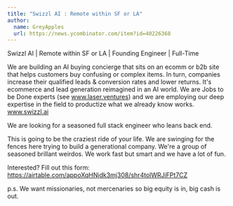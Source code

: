 ```yaml
---
title: "Swizzl AI : Remote within SF or LA"
author:
  name: GreyApples
  url: https://news.ycombinator.com/item?id=40226368
---
```

Swizzl AI | Remote within SF or LA | Founding Engineer | Full-Time

We are building an AI buying concierge that sits on an ecomm or b2b site that helps customers buy confusing or complex items. In turn, companies increase their qualified leads &amp; conversion rates and lower returns. It&#x27;s ecommerce and lead generation reimagined in an AI world. We are Jobs to be Done experts (see www.laser.ventures) and we are employing our deep expertise in the field to productize what we already know works. www.swizzl.ai

We are looking for a seasoned full stack engineer who leans back end.

This is going to be the craziest ride of your life. We are swinging for the fences here trying to build a generational company. We&#x27;re a group of seasoned brillant weirdos. We work fast but smart and we have a lot of fun.

Interested?  Fill out this form: <a href="https:&#x2F;&#x2F;airtable.com&#x2F;appoXqHNjdk3mj308&#x2F;shr4tolWRJiFPt7CZ" rel="nofollow">https:&#x2F;&#x2F;airtable.com&#x2F;appoXqHNjdk3mj308&#x2F;shr4tolWRJiFPt7CZ</a>

p.s. We want missionaries, not mercenaries so big equity is in, big cash is out.

